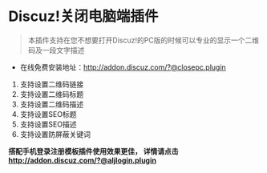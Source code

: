 # Discuz!关闭电脑端插件

> 本插件支持在您不想要打开Discuz!的PC版的时候可以专业的显示一个二维码及一段文字描述

- 在线免费安装地址：http://addon.discuz.com/?@closepc.plugin

1. 支持设置二维码链接
2. 支持设置二维码标题
3. 支持设置二维码描述
4. 支持设置SEO标题
5. 支持设置SEO描述
6. 支持设置防屏蔽关键词

**搭配手机登录注册模板插件使用效果更佳， 详情请点击 http://addon.discuz.com/?@aljlogin.plugin**

